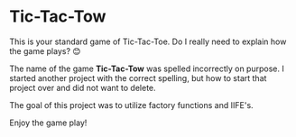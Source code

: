# Tic-Tac-Tow

This is your standard game of Tic-Tac-Toe. Do I really
need to explain how the game plays? 😊

The name of the game **Tic-Tac-Tow** was spelled incorrectly
on purpose. I started another project with the correct spelling,
but how to start that project over and did not want to delete.

The goal of this project was to utilize factory functions and IIFE's.

Enjoy the game play!